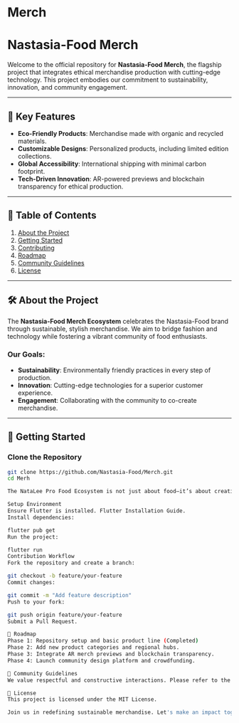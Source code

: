 # Merch

# Nastasia-Food Merch

Welcome to the official repository for **Nastasia-Food Merch**, the flagship project that integrates ethical merchandise production with cutting-edge technology. This project embodies our commitment to sustainability, innovation, and community engagement.

---

## 🌟 Key Features

- **Eco-Friendly Products**: Merchandise made with organic and recycled materials.
- **Customizable Designs**: Personalized products, including limited edition collections.
- **Global Accessibility**: International shipping with minimal carbon footprint.
- **Tech-Driven Innovation**: AR-powered previews and blockchain transparency for ethical production.

---

## 📖 Table of Contents

1. [About the Project](#about-the-project)
2. [Getting Started](#getting-started)
3. [Contributing](#contributing)
4. [Roadmap](#roadmap)
5. [Community Guidelines](#community-guidelines)
6. [License](#license)

---

## 🛠️ About the Project

The **Nastasia-Food Merch Ecosystem** celebrates the Nastasia-Food brand through sustainable, stylish merchandise. We aim to bridge fashion and technology while fostering a vibrant community of food enthusiasts.

### Our Goals:
- **Sustainability**: Environmentally friendly practices in every step of production.
- **Innovation**: Cutting-edge technologies for a superior customer experience.
- **Engagement**: Collaborating with the community to co-create merchandise.

---

## 🚀 Getting Started

### Clone the Repository
```bash
git clone https://github.com/Nastasia-Food/Merch.git
cd Merh

The NataLee Pro Food Ecosystem is not just about food—it’s about creating a sustainable future where technology, humanity, and nature coexist harmoniously. As the world grapples with challenges like food insecurity, climate change, and health crises, Nastasia Still Food offers a beacon of hope, delivering a solution that nourishes people ..

Setup Environment
Ensure Flutter is installed. Flutter Installation Guide.
Install dependencies:

flutter pub get
Run the project:

flutter run
Contribution Workflow
Fork the repository and create a branch:

git checkout -b feature/your-feature
Commit changes:

git commit -m "Add feature description"
Push to your fork:

git push origin feature/your-feature
Submit a Pull Request.

📅 Roadmap
Phase 1: Repository setup and basic product line (Completed)
Phase 2: Add new product categories and regional hubs.
Phase 3: Integrate AR merch previews and blockchain transparency.
Phase 4: Launch community design platform and crowdfunding.

🤝 Community Guidelines
We value respectful and constructive interactions. Please refer to the Code of Conduct for details on maintaining a positive community environment.

📜 License
This project is licensed under the MIT License.

Join us in redefining sustainable merchandise. Let's make an impact together!

